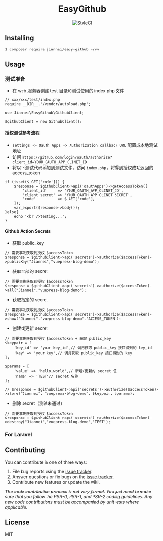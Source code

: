 <h1 align="center"> EasyGithub </h1>

<p align="center">
<a href="https://github.styleci.io/repos/191761913"><img src="https://github.styleci.io/repos/191761913/shield?branch=master" alt="StyleCI"></a>
</p>

## Installing

```shell
$ composer require jiannei/easy-github -vvv
```

## Usage

### 测试准备

* 在 web 服务器创建 test 目录和测试使用的 index.php 文件

```
// xxx/xxx/test/index.php
require __DIR__.'/vendor/autoload.php';

use Jiannei\EasyGithub\GithubClient;

$githubClient = new GithubClient();
```

#### 授权测试参考流程

* `settings -> Oauth Apps -> Authorization callback URL` 配置成本地测试地址
* 访问 `https://github.com/login/oauth/authorize?client_id=YOUR_OAUTH_APP_CLINET_ID`
* 将以下测试代码添加到测试文件，访问 `index.php`，将得到授权成功返回的 access_token

```
if (isset($_GET['code'])) {
    $response = $githubClient->api('oauthApps')->getAccessToken([
        'client_id'     => 'YOUR_OAUTH_APP_CLINET_ID',
        'client_secret' => 'YOUR_OAUTH_APP_CLINET_SECRET',
        'code'          => $_GET['code'],
    ]);
    var_export($response->body());
}else{
    echo '<br />testing...';
}
```

#### Github Action Secrets

- 获取 public_key

```
// 需要事先获取到授权 $accessToken
$response = $githubClient->api('secrets')->authorize($accessToken)->publicKey("Jiannei","vuepress-blog-demo");
```

- 获取全部的 secret

```
// 需要事先获取到授权 $accessToken
$response = $githubClient->api('secrets')->authorize($accessToken)->all("Jiannei","vuepress-blog-demo");
```

- 获取指定的 secret

```
// 需要事先获取到授权 $accessToken
$response = $githubClient->api('secrets')->authorize($accessToken)->show("Jiannei","vuepress-blog-demo",'ACCESS_TOKEN');
```

- 创建或更新 secret

```
// 需要事先获取到授权 $accessToken + 获取 public_key
$keypair = [
    'key_id' => 'your key_id',// 调用获取 public_key 接口得到的 key_id
    'key' => 'your key',// 调用获取 public_key 接口得到的 key
];

$params = [
    'value' => 'hello,world',// 新增/更新的 secret 值
    'name' => 'TEST'// secret 名称
];

// $response = $githubClient->api('secrets')->authorize($accessToken)->store("Jiannei", "vuepress-blog-demo", $keypair, $params);
```

- 删除 secret（测试未通过)

```
// 需要事先获取到授权 $accessToken
$response = $githubClient->api('secrets')->authorize($accessToken)->destroy("Jiannei","vuepress-blog-demo",'TEST');
```

### For Laravel


## Contributing

You can contribute in one of three ways:

1. File bug reports using the [issue tracker](https://github.com/Jiannei/EasyGithub/issues).
2. Answer questions or fix bugs on the [issue tracker](https://github.com/Jiannei/EasyGithub/issues).
3. Contribute new features or update the wiki.

_The code contribution process is not very formal. You just need to make sure that you follow the PSR-0, PSR-1, and PSR-2 coding guidelines. Any new code contributions must be accompanied by unit tests where applicable._

## License

MIT
